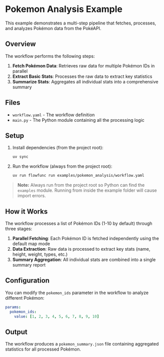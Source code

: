 # Pokemon Analysis Example

This example demonstrates a multi-step pipeline that fetches, processes, and analyzes Pokémon data from the PokéAPI.

## Overview

The workflow performs the following steps:
1. **Fetch Pokémon Data**: Retrieves raw data for multiple Pokémon IDs in parallel
2. **Extract Basic Stats**: Processes the raw data to extract key statistics
3. **Summarize Stats**: Aggregates all individual stats into a comprehensive summary

## Files

- `workflow.yaml` - The workflow definition
- `main.py` - The Python module containing all the processing logic

## Setup

1. Install dependencies (from the project root):
   ```bash
   uv sync
   ```

2. Run the workflow (always from the project root):
   ```bash
   uv run flowfunc run examples/pokemon_analysis/workflow.yaml
   ```

> **Note:** Always run from the project root so Python can find the `examples` module. Running from inside the example folder will cause import errors.

## How it Works

The workflow processes a list of Pokémon IDs (1-10 by default) through three stages:

1. **Parallel Fetching**: Each Pokémon ID is fetched independently using the default map mode
2. **Data Extraction**: Raw data is processed to extract key stats (name, height, weight, types, etc.)
3. **Summary Aggregation**: All individual stats are combined into a single summary report

## Configuration

You can modify the `pokemon_ids` parameter in the workflow to analyze different Pokémon:

```yaml
params:
  pokemon_ids:
    value: [1, 2, 3, 4, 5, 6, 7, 8, 9, 10]
```

## Output

The workflow produces a `pokemon_summary.json` file containing aggregated statistics for all processed Pokémon. 